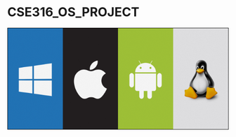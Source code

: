 # CSE316_OS_PROJECT

<img src= "https://github.com/shubham007kumar/CSE316_OS_PROJECT/blob/master/Resources/img_5b68e80f77e33.png">





